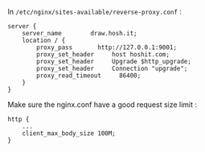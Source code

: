 ﻿
In `/etc/nginx/sites-available/reverse-proxy.conf` :
```
server {
    server_name        draw.hosh.it;
    location / {
        proxy_pass       http://127.0.0.1:9001;
        proxy_set_header     host hoshit.com;
        proxy_set_header     Upgrade $http_upgrade;
        proxy_set_header     Connection "upgrade";
        proxy_read_timeout     86400;
    }
}
```

Make sure the nginx.conf have a good request size limit : 
```
http {
    ...
    client_max_body_size 100M;
}
```